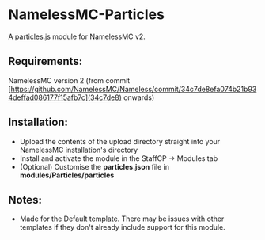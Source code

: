 # NamelessMC-Particles
A [particles.js](https://vincentgarreau.com/particles.js) module for NamelessMC v2.

## Requirements:
NamelessMC version 2 (from commit [https://github.com/NamelessMC/Nameless/commit/34c7de8efa074b21b934deffad086177f15afb7c](34c7de8) onwards)

## Installation:
- Upload the contents of the upload directory straight into your NamelessMC installation's directory
- Install and activate the module in the StaffCP -> Modules tab
- (Optional) Customise the **particles.json** file in **modules/Particles/particles**

## Notes:
- Made for the Default template. There may be issues with other templates if they don't already include support for this module.
